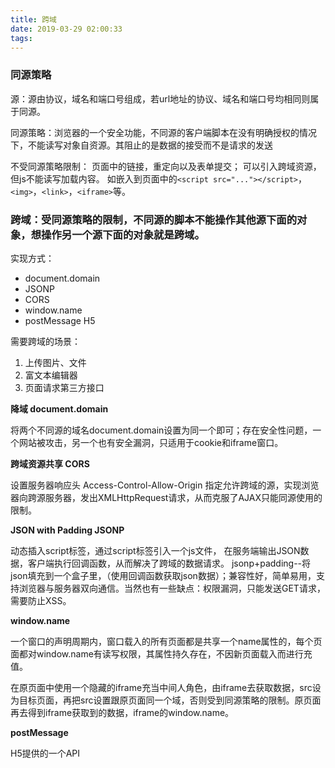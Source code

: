 ```yaml
---
title: 跨域
date: 2019-03-29 02:00:33
tags:
---
```


### 同源策略

源：源由协议，域名和端口号组成，若url地址的协议、域名和端口号均相同则属于同源。

同源策略：浏览器的一个安全功能，不同源的客户端脚本在没有明确授权的情况下，不能读写对象自资源。其阻止的是数据的接受而不是请求的发送

不受同源策略限制：
页面中的链接，重定向以及表单提交；
可以引入跨域资源，但js不能读写加载内容。 如嵌入到页面中的`<script src="..."></script>`，`<img>`，`<link>`，`<iframe>`等。

### 跨域：受同源策略的限制，不同源的脚本不能操作其他源下面的对象，想操作另一个源下面的对象就是跨域。

<!-- more -->

实现方式：

- document.domain
- JSONP
- CORS
- window.name
- postMessage H5

需要跨域的场景：

1. 上传图片、文件
2. 富文本编辑器
3. 页面请求第三方接口


**降域 document.domain**

将两个不同源的域名document.domain设置为同一个即可；存在安全性问题，一个网站被攻击，另一个也有安全漏洞，只适用于cookie和iframe窗口。

**跨域资源共享 CORS**

设置服务器响应头 Access-Control-Allow-Origin 指定允许跨域的源，实现浏览器向跨源服务器，发出XMLHttpRequest请求，从而克服了AJAX只能同源使用的限制。

**JSON with Padding JSONP**

动态插入script标签，通过script标签引入一个js文件， 在服务端输出JSON数据，客户端执行回调函数，从而解决了跨域的数据请求。 jsonp+padding--将json填充到一个盒子里，（使用回调函数获取json数据）；兼容性好，简单易用，支持浏览器与服务器双向通信。当然也有一些缺点：权限漏洞，只能发送GET请求，需要防止XSS。

**window.name**

一个窗口的声明周期内，窗口载入的所有页面都是共享一个name属性的，每个页面都对window.name有读写权限，其属性持久存在，不因新页面载入而进行充值。

在原页面中使用一个隐藏的iframe充当中间人角色，由iframe去获取数据，src设为目标页面，再把src设置跟原页面同一个域，否则受到同源策略的限制。原页面再去得到iframe获取到的数据，iframe的window.name。

**postMessage**

H5提供的一个API